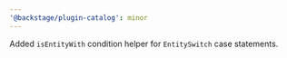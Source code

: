 ```yaml
---
'@backstage/plugin-catalog': minor
---
```


Added `isEntityWith` condition helper for `EntitySwitch` case statements.
